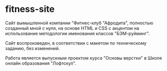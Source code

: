# fitness-site



Сайт вымышленной компании "Фитнес-клуб "Афродита", полностью созданный мной с нуля, на основе HTML и CSS  с акцентом на использование методологии именования классов "БЭМ-руйминг". 

Сайт воспроизведен, в соответствии с макетом по техническому заданию, без изменений. 

Работа является выпускным проектом курса "Основы верстки" в Школе онлайн образования "Лофтскул".

